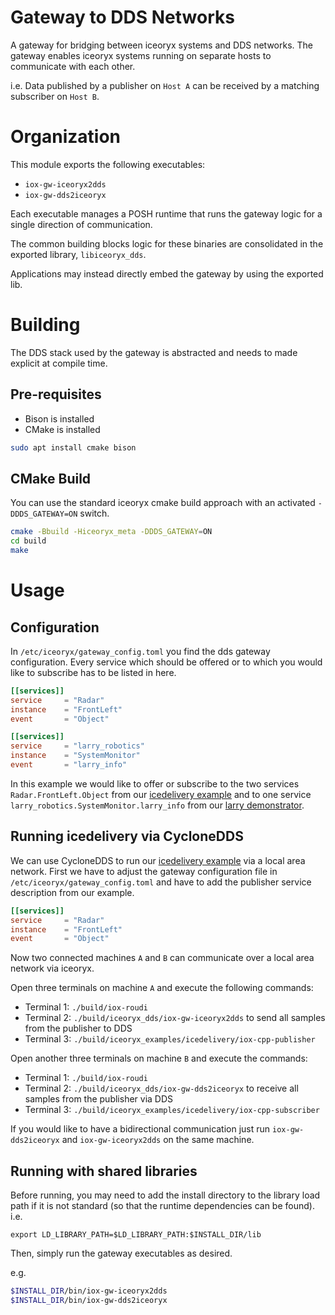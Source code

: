 # Gateway to DDS Networks
A gateway for bridging between iceoryx systems and DDS networks.
The gateway enables iceoryx systems running on separate hosts to communicate with each other.

i.e. Data published by a publisher on `Host A` can be received by a matching subscriber on `Host B`.

# Organization
This module exports the following executables:
* `iox-gw-iceoryx2dds`
* `iox-gw-dds2iceoryx`

Each executable manages a POSH runtime that runs the gateway logic for a single direction of communication.

The common building blocks logic for these binaries are consolidated in the exported library, `libiceoryx_dds`.

Applications may instead directly embed the gateway by using the exported lib.

# Building
The DDS stack used by the gateway is abstracted and needs to made explicit at compile time. 

## Pre-requisites
* Bison is installed
* CMake is installed

```bash
sudo apt install cmake bison
```

## CMake Build
You can use the standard iceoryx cmake build approach with an activated `-DDDS_GATEWAY=ON`
switch.
```sh
cmake -Bbuild -Hiceoryx_meta -DDDS_GATEWAY=ON
cd build
make
```

# Usage
## Configuration
In `/etc/iceoryx/gateway_config.toml` you find the dds gateway configuration.
Every service which should be offered or to which you would like to 
subscribe has to be listed in here.
```toml
[[services]]
service     = "Radar"
instance    = "FrontLeft"
event       = "Object"

[[services]]
service     = "larry_robotics"
instance    = "SystemMonitor"
event       = "larry_info"
```
In this example we would like to offer or subscribe to the two services
`Radar.FrontLeft.Object` from our [icedelivery example](../iceoryx_examples/icedelivery)
and to one service `larry_robotics.SystemMonitor.larry_info` from our 
[larry demonstrator](https://gitlab.com/larry.robotics/larry.robotics).

## Running icedelivery via CycloneDDS
We can use CycloneDDS to run our [icedelivery example](../iceoryx_examples/icedelivery) 
via a local area network. First we have to adjust the gateway configuration file 
in `/etc/iceoryx/gateway_config.toml` and have to add the publisher service description
from our example.
```toml
[[services]]
service     = "Radar"
instance    = "FrontLeft"
event       = "Object"
```

Now two connected machines `A` and `B` can communicate over a local area network 
via iceoryx.

Open three terminals on machine `A` and execute the following commands:

- Terminal 1: `./build/iox-roudi`
- Terminal 2: `./build/iceoryx_dds/iox-gw-iceoryx2dds` to send all samples from the publisher to DDS
- Terminal 3: `./build/iceoryx_examples/icedelivery/iox-cpp-publisher`

Open another three terminals on machine `B` and execute the commands:

- Terminal 1: `./build/iox-roudi`
- Terminal 2: `./build/iceoryx_dds/iox-gw-dds2iceoryx` to receive all samples from the publisher via DDS
- Terminal 3: `./build/iceoryx_examples/icedelivery/iox-cpp-subscriber`

If you would like to have a bidirectional communication just run `iox-gw-dds2iceoryx` and 
`iox-gw-iceoryx2dds` on the same machine.

## Running with shared libraries
Before running, you may need to add the install directory to the library load path if it is not standard (so that the runtime dependencies can be found).
i.e.
```
export LD_LIBRARY_PATH=$LD_LIBRARY_PATH:$INSTALL_DIR/lib
```

Then, simply run the gateway executables as desired.

e.g.
```bash
$INSTALL_DIR/bin/iox-gw-iceoryx2dds
$INSTALL_DIR/bin/iox-gw-dds2iceoryx
```


